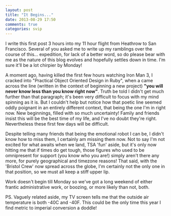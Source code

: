 ```yaml
---
layout: post
title: "It Begins..."
date: 2013-08-29 17:50
comments: true
categories: svip
---
```


I write this first post 3 hours into my 11 hour flight from Heathrow to San Francisco. Several of you asked me to write up my ramblings over the course of this... expedition, for lack of a better word, so do please bear with me as the nature of this blog evolves and hopefully settles down in time. I'm sure it'll be a lot chirpier by Monday!

A moment ago, having killed the first few hours watching Iron Man 3, I cracked into "Practical Object Oriented Design in Ruby", when a came across the line (written in the context of beginning a new project) **"you will never know less than you know right now"**. Truth be told I didn't get much further than that paragraph; it's been very difficult to focus with my mind spinning as it is. But I couldn't help but notice how that poetic line seemed oddly poignant in an entirely different context, that being the one I'm in right now. New beginnings, filled with so much uncertainty! Family and friends insist this will be the best time of my life, and I've no doubt they're right. Nevertheless these first few days will be difficult.

Despite telling many friends that being the emotional robot I can be, I didn't know how to miss them, I certainly am missing them now. Not to say I'm not excited for what awaits when we land, TSA 'fun' aside, but it's only now hitting me that if times do get tough, those figures who used to be omnipresent for support (you know who you are!) simply aren't there any more, for purely geographical and timezone reasons! That said, with the 'Bristol Crew' now spread across the globe, I'm certainly not the only one in that position, so we must all keep a stiff upper lip.

Work doesn't begin till Monday so we've got a long weekend of either frantic administrative work, or boozing, or more likely than not, both.

PS. Vaguely related aside, my TV screen tells me that the outside air temperature is both -40C and -40F. This could be the only time this year I find metric to imperial conversion a doddle!